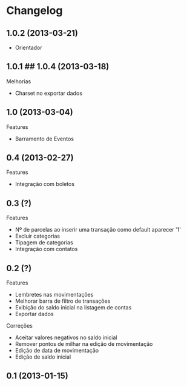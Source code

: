Changelog
=========

## 1.0.2 (2013-03-21)
- Orientador

## 1.0.1 ## 1.0.4 (2013-03-18)

Melhorias
- Charset no exportar dados

## 1.0 (2013-03-04)

Features
- Barramento de Eventos

## 0.4 (2013-02-27)

Features
- Integração com boletos

## 0.3 (?)

Features
- Nº de parcelas ao inserir uma transação como default aparecer '1'
- Excluir categorias
- Tipagem de categorias
- Integração com contatos

## 0.2 (?)

Features
- Lembretes nas movimentações
- Melhorar barra de filtro de transações
- Exibição do saldo inicial na listagem de contas
- Exportar dados

Correções
- Aceitar valores negativos no saldo inicial
- Remover pontos de milhar na edição de movimentação
- Edição de data de movimentação
- Edição de saldo inicial

## 0.1 (2013-01-15)